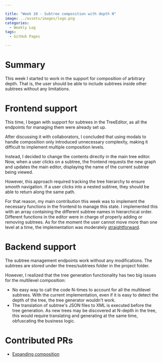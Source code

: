 ```yaml
---

title: "Week 10 - Subtree composition with depth N"  
image: ../assets/images/logo.png  
categories:
  - Weekly Log  
tags:
  - GitHub Pages  

---
```


# Summary

This week I started to work in the support for composition of arbitrary depth. That is, the user should be able to include subtrees inside other subtrees without any limitations. 

# Frontend support

This time, I began with support for subtrees in the TreeEditor, as all the endpoints for managing them were already set up.

After discussing it with collaborators, I concluded that using modals to handle composition only introduced unnecessary complexity, making it difficult to implement multiple composition levels.

Instead, I decided to change the contents directly in the main tree editor. Now, when a user clicks on a subtree, the frontend requests the new graph and updates the main editor, displaying the name of the current subtree being viewed.

However, this approach required tracking the tree hierarchy to ensure smooth navigation. If a user clicks into a nested subtree, they should be able to return along the same path. 

For that reason, my main contribution this week was to implement the necessary functions in the frontend to manage this state. I implemented this with an array containing the different subtree names in hierarchical order. Different functions in the editor were in charge of properly adding or removing subtrees. As for the moment the user cannot move more than one level at a time, the implementation was moderately [straightforward](https://github.com/JdeRobot/bt-studio/blob/713d2ebe8d6a89a9131e00afa62bdf059c4a2ca4/frontend/src/components/tree_editor/MainTreeEditorContainer.tsx#L64C1-L85C5). 

# Backend support

The subtree management endpoints work without any modifications. The subtrees are stored under the trees/subtrees folder in the project folder. 

However, I realized that the tree generation functionality has two big issues for the multilevel composition: 

* No easy way to call the code N-times to account for all the multilevel subtrees. With the current implementation, even if it is easy to detect the depth of the tree, the tree generator wouldn't work. 
* The translation of subtree's JSON files to XML is executed before the tree generation. As new trees may be discovered at N-depth in the tree, this would require translating and generating at the same time, obfuscating the business logic. 

# Contributed PRs

* [Expanding composition](https://github.com/JdeRobot/bt-studio/pull/204)
